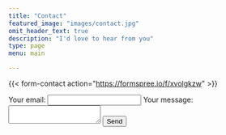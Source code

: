 ```yaml
---
title: "Contact"
featured_image: "images/contact.jpg"
omit_header_text: true
description: "I'd love to hear from you"
type: page
menu: main

---
```

{{< form-contact action="https://formspree.io/f/xvolgkzw"  >}}


<form
  action="https://formspree.io/f/xvolgkzw"
  method="POST"
>
  <label>
    Your email:
    <input type="email" name="_replyto">
  </label>
  <label>
    Your message:
    <textarea name="message"></textarea>
  </label>
  <!-- your other form fields go here -->
  <button type="submit">Send</button>
</form>